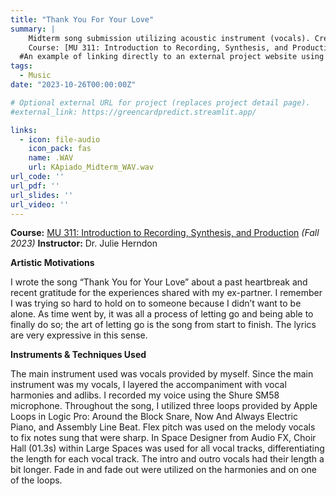 ```yaml
---
title: "Thank You For Your Love"
summary: | 
    Midterm song submission utilizing acoustic instrument (vocals). Created using Logic Pro for Mac.
    Course: [MU 311: Introduction to Recording, Synthesis, and Production](https://catalog.calpoly.edu/coursesaz/mu/#:~:text=MU%C2%A0311.%20Introduction%20to%20Recording%2C%20Synthesis%2C%20and%20Production)
  #An example of linking directly to an external project website using `external_link`.
tags:
  - Music
date: "2023-10-26T00:00:00Z"

# Optional external URL for project (replaces project detail page).
#external_link: https://greencardpredict.streamlit.app/

links:
  - icon: file-audio
    icon_pack: fas
    name: .WAV
    url: KApiado_Midterm_WAV.wav
url_code: ''
url_pdf: ''
url_slides: ''
url_video: ''
---
```

**Course:** [MU 311: Introduction to Recording, Synthesis, and Production](https://catalog.calpoly.edu/coursesaz/mu/#:~:text=MU%C2%A0311.%20Introduction%20to%20Recording%2C%20Synthesis%2C%20and%20Production) *(Fall 2023)*
**Instructor:** Dr. Julie Herndon

**Artistic Motivations**

I wrote the song “Thank You for Your Love” about a past heartbreak and recent gratitude for the experiences shared with my ex-partner. I remember I was trying so hard to hold on to someone because I didn’t want to be alone. As time went by, it was all a process of letting go and being able to finally do so; the art of letting go is the song from start to finish. The lyrics are very expressive in this sense.

**Instruments & Techniques Used**

The main instrument used was vocals provided by myself. Since the main instrument was my vocals, I layered the accompaniment with vocal harmonies and adlibs. I recorded my voice using the Shure SM58 microphone. Throughout the song, I utilized three loops provided by Apple Loops in Logic Pro: Around the Block Snare, Now And Always Electric Piano, and Assembly Line Beat. Flex pitch was used on the melody vocals to fix notes sung that were sharp. In Space Designer from Audio FX, Choir Hall (01.3s) within Large Spaces was used for all vocal tracks, differentiating the length for each vocal track. The intro and outro vocals had their length a bit longer. Fade in and fade out were utilized on the harmonies and on one of the loops.